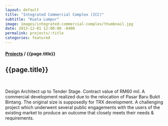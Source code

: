```yaml
---
layout: default
title: "Integrated Commercial Complex (ICC)"
subtitle: "Kuala Lumpur"
image: images/integrated-commercial-complex/thumbnail.jpg
date: 2013-12-01 12:00:00 -0400
permalink: projects/:title
categories: featured
---
```


<section>
  <h4>
    <a href="/projects">Projects</a> / {{page.title}}
  </h4>
  <h1 class="header">{{page.title}}</h1>
  <div class="row">
    <div class="8u 12u$(medium)">
      <span class="image fit"><img data-src="images/integrated-commercial-complex/pic01.jpg" alt="" /></span>
      <span class="image fit"><img data-src="images/integrated-commercial-complex/pic02.jpg" alt="" /></span>
      <span class="image fit"><img data-src="images/integrated-commercial-complex/pic03.jpg" alt="" /></span>
      <span class="image fit"><img data-src="images/integrated-commercial-complex/pic04.jpg" alt="" /></span>
      <span class="image fit"><img data-src="images/integrated-commercial-complex/pic05.jpg" alt="" /></span>
      <span class="image fit"><img data-src="images/integrated-commercial-complex/pic06.jpg" alt="" /></span>
      <span class="image fit"><img data-src="images/integrated-commercial-complex/pic07.jpg" alt="" /></span>
      <span class="image fit"><img data-src="images/integrated-commercial-complex/pic08.jpg" alt="" /></span>
      <span class="image fit"><img data-src="images/integrated-commercial-complex/pic09.jpg" alt="" /></span>
      <span class="image fit"><img data-src="images/integrated-commercial-complex/pic10.jpg" alt="" /></span>
    </div>
    <div class="4u$ 12u$(medium) important(medium)">
      <p>
        Design Architect up to Tender Stage. Contract value of RM60 mil. A commercial development realized due to the
        relocation of Pasar Baru Bukit Bintang. The original size is supposedly for TRX development. A challenging
        project which underwent several public engagements with the users of the existing market to produce an outcome
        that closely meets their needs & requirements.
      </p>
    </div>
  </div>
</section>
